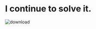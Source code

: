  # I continue to solve it.
![download](https://github.com/erent8/HackerRank-Python-Solution/assets/86615310/9a27d08f-ac72-424c-9524-0ccc737fa2b1)
